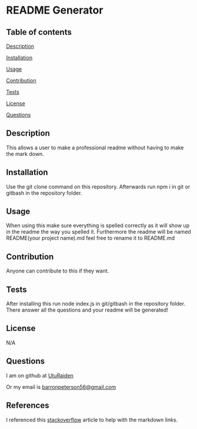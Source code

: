 # README Generator

  
  ## Table of contents

  [Description](#Description)

  [Installation](#Installation)

  [Usage](#Usage)

  [Contribution](#Contribution)
  
  [Tests](#Tests)

  [License](#License)

  [Questions](#Questions)

  ## Description <a id="Description"></a>

  This allows a user to make a professional readme without having to make the mark down.

  ## Installation <a id="Installation"></a>

  Use the git clone command on this repository. Afterwards run npm i in git or gitbash in the repository folder.

  ## Usage <a id="Usage"></a>

  When using this make sure everything is spelled correctly as it will show up in the readme the way you spelled it. Furthermore the readme will be named README(your project name).md feel free to rename it to README.md

  ## Contribution <a id="Contribution"></a>

  Anyone can contribute to this if they want.

  ## Tests  <a id="Tests"></a>

  After installing this run node index.js in git/gitbash in the repository folder. There answer all the questions and your readme will be generated!

  ## License <a id="License"></a>

  N/A

  ## Questions <a id="Questions"></a>

  I am on github at [UtuRaiden](https://github.com/UtuRaiden)

  Or my email is barronpeterson56@gmail.com
 

  ## References

  I referenced this [stackoverflow](https://stackoverflow.com/questions/11948245/markdown-to-create-pages-and-table-of-contents/33433098#introduction) article to help with the markdown links. 
